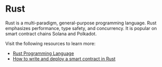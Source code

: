 # Rust

Rust is a multi-paradigm, general-purpose programming language. Rust emphasizes performance, type safety, and concurrency. It is popular on smart contract chains Solana and Polkadot.

Visit the following resources to learn more:

- [Rust Programming Language](https://www.rust-lang.org/)
- [How to write and deploy a smart contract in Rust](https://learn.figment.io/tutorials/write-and-deploy-a-smart-contract-on-near)
